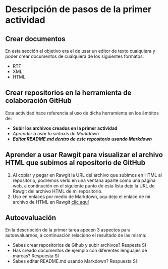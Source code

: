 # Descripción de pasos de la primer actividad
## Crear documentos
En esta sección el objetivo era el de usar un editor de texto cualquiera y poder crear documentos de cualquiera de los siguientes formatos:

- RTF
- XML
- HTML

## Crear repositorios en la herramienta de colaboración GitHub
Esta actividad hace referencia al uso de dicha herramienta en los ámbitos de:
* **Subir los archivos creados en la primer actividad**
* *Aprender a usar la sintaxis de Markdown*
* __*Editar README.md dentro de este repositorio usando Markdown*__

## Aprender a usar Rawgit para visualizar el archivo HTML que subimos al repositorio de GitHub
1. Al copiar y pegar en Rawgit la URL del archivo que subimos en HTML al repositorio, podremos verlo en una ventana aparte como una página web, a continución en el siguiente punto de esta lista dejo la URL de Rawgit del archivo HTML de mi repositorio.
2. Uso en enlaces por medio de Markdown, aqu dejo el enlace de mi archivo de HTML en Rawgit [clic aquí](https://rawgit.com/JulianGrisales/hello-world/master/ASIR_LMSGI(1).html)

## Autoevaluación
En la descripción de la primer tarea apecen 3 aspectos para autoevaluarnos, a continuación relaciono el resultado de las misma:
* Sabes crear repositorios de Gihub y subir archivos? Respesta SI
* Has creado documentos de ejemplo con diferentes lenguajes de marcas? Respuesta SI
* Sabes editar README.md usando Markdown? Respuesta SI
